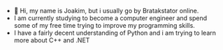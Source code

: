 - 👋 Hi, my name is Joakim, but i usually go by Bratakstator online.
- I am currently studying to become a computer engineer and spend some of my free time trying to improve my programming skills.
- I have a fairly decent understanding of Python and i am trying to learn more about C++ and .NET

<!---
Bratakstator/Bratakstator is a ✨ special ✨ repository because its `README.md` (this file) appears on your GitHub profile.
You can click the Preview link to take a look at your changes.
--->
